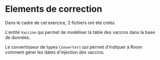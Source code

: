 # Elements de correction

Dans le cadre de cet exercice, 2 fichiers ont été créés.

L'entité `Vaccine` qui permet de modéliser la table des vaccins dans la base de données.

Le convertisseur de types `Converters` qui permet d'indiquer à Room comment gérer les dates d'injection des vaccins.
